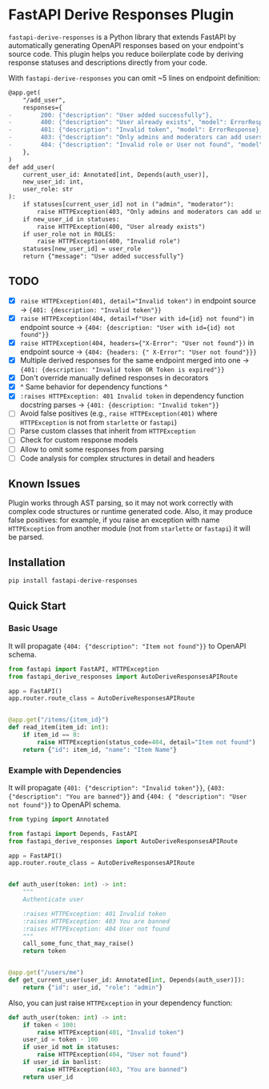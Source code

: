# FastAPI Derive Responses Plugin

`fastapi-derive-responses` is a Python library that extends FastAPI by automatically generating OpenAPI responses based
on your endpoint's source code.
This plugin helps you reduce boilerplate code by deriving response statuses and descriptions directly from your code.

With `fastapi-derive-responses` you can omit ~5 lines on endpoint definition:

```diff
@app.get(
    "/add_user",
    responses={
-        200: {"description": "User added successfully"},
-        400: {"description": "User already exists", "model": ErrorResponse},
-        401: {"description": "Invalid token", "model": ErrorResponse},
-        403: {"description": "Only admins and moderators can add users or You are banned", "model": ErrorResponse},
-        404: {"description": "Invalid role or User not found", "model": ErrorResponse},
    },
)
def add_user(
    current_user_id: Annotated[int, Depends(auth_user)],
    new_user_id: int,
    user_role: str
):
    if statuses[current_user_id] not in ("admin", "moderator"):
        raise HTTPException(403, "Only admins and moderators can add users")
    if new_user_id in statuses:
        raise HTTPException(400, "User already exists")
    if user_role not in ROLES:
        raise HTTPException(400, "Invalid role")
    statuses[new_user_id] = user_role
    return {"message": "User added successfully"}
```

## TODO

- [x] `raise HTTPException(401, detail="Invalid token")` in endpoint source -> `{401: {description: "Invalid token"}}`
- [x] `raise HTTPException(404, detail=f"User with id={id} not found")` in endpoint source -> `{404: {description: "User
  with id={id} not found"}}`
- [x] `raise HTTPException(404, headers={"X-Error": "User not found"})` in endpoint source -> `{404: {headers: {"
  X-Error": "User not found"}}}`
- [x] Multiple derived responses for the same endpoint merged into one -> `{401: {description: "Invalid token OR Token is
  expired"}}`
- [x] Don't override manually defined responses in decorators
- [x] ^ Same behavior for dependency functions ^
- [x] `:raises HTTPException: 401 Invalid token` in dependency function docstring parses -> `{401: {description: "Invalid
  token"}}`
- [ ] Avoid false positives (e.g., `raise HTTPException(401)` where `HTTPException` is not from `starlette` or
  `fastapi`)
- [ ] Parse custom classes that inherit from `HTTPException`
- [ ] Check for custom response models
- [ ] Allow to omit some responses from parsing
- [ ] Code analysis for complex structures in detail and headers

## Known Issues

Plugin works through AST parsing, so it may not work correctly with complex code structures or runtime generated code.
Also, it may produce false positives: for example, if you raise an exception with name `HTTPException` from another
module (not from `starlette` or `fastapi`) it will be parsed.

## Installation

```bash
pip install fastapi-derive-responses
```

## Quick Start

### Basic Usage

It will propagate `{404: {"description": "Item not found"}}` to OpenAPI schema.

```python
from fastapi import FastAPI, HTTPException
from fastapi_derive_responses import AutoDeriveResponsesAPIRoute

app = FastAPI()
app.router.route_class = AutoDeriveResponsesAPIRoute


@app.get("/items/{item_id}")
def read_item(item_id: int):
    if item_id == 0:
        raise HTTPException(status_code=404, detail="Item not found")
    return {"id": item_id, "name": "Item Name"}
```

### Example with Dependencies

It will propagate `{401: {"description": "Invalid token"}}`, `{403: {"description": "You are banned"}}` and `{404: {
"description": "User not found"}}` to OpenAPI schema.

```python
from typing import Annotated

from fastapi import Depends, FastAPI
from fastapi_derive_responses import AutoDeriveResponsesAPIRoute

app = FastAPI()
app.router.route_class = AutoDeriveResponsesAPIRoute


def auth_user(token: int) -> int:
    """
    Authenticate user

    :raises HTTPException: 401 Invalid token
    :raises HTTPException: 403 You are banned
    :raises HTTPException: 404 User not found
    """
    call_some_func_that_may_raise()
    return token


@app.get("/users/me")
def get_current_user(user_id: Annotated[int, Depends(auth_user)]):
    return {"id": user_id, "role": "admin"}
```

Also, you can just raise `HTTPException` in your dependency function:

```python
def auth_user(token: int) -> int:
    if token < 100:
        raise HTTPException(401, "Invalid token")
    user_id = token - 100
    if user_id not in statuses:
        raise HTTPException(404, "User not found")
    if user_id in banlist:
        raise HTTPException(403, "You are banned")
    return user_id
```
